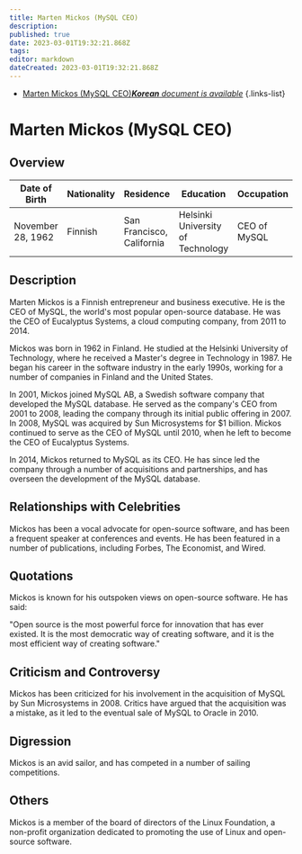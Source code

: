 ```yaml
---
title: Marten Mickos (MySQL CEO)
description: 
published: true
date: 2023-03-01T19:32:21.868Z
tags: 
editor: markdown
dateCreated: 2023-03-01T19:32:21.868Z
---
```


- [Marten Mickos (MySQL CEO)***Korean** document is available*](/ko/Knowledge-base/Dictionary/Person/marten-mickos-mysql-ceo)
{.links-list}


# Marten Mickos (MySQL CEO)

## Overview
| Date of Birth | Nationality | Residence | Education | Occupation |
| ------------- | ----------- | --------- | --------- | ---------- |
| November 28, 1962 | Finnish | San Francisco, California | Helsinki University of Technology | CEO of MySQL |

## Description
Marten Mickos is a Finnish entrepreneur and business executive. He is the CEO of MySQL, the world's most popular open-source database. He was the CEO of Eucalyptus Systems, a cloud computing company, from 2011 to 2014.

Mickos was born in 1962 in Finland. He studied at the Helsinki University of Technology, where he received a Master's degree in Technology in 1987. He began his career in the software industry in the early 1990s, working for a number of companies in Finland and the United States.

In 2001, Mickos joined MySQL AB, a Swedish software company that developed the MySQL database. He served as the company's CEO from 2001 to 2008, leading the company through its initial public offering in 2007. In 2008, MySQL was acquired by Sun Microsystems for $1 billion. Mickos continued to serve as the CEO of MySQL until 2010, when he left to become the CEO of Eucalyptus Systems.

In 2014, Mickos returned to MySQL as its CEO. He has since led the company through a number of acquisitions and partnerships, and has overseen the development of the MySQL database.

## Relationships with Celebrities
Mickos has been a vocal advocate for open-source software, and has been a frequent speaker at conferences and events. He has been featured in a number of publications, including Forbes, The Economist, and Wired.

## Quotations
Mickos is known for his outspoken views on open-source software. He has said:

"Open source is the most powerful force for innovation that has ever existed. It is the most democratic way of creating software, and it is the most efficient way of creating software."

## Criticism and Controversy
Mickos has been criticized for his involvement in the acquisition of MySQL by Sun Microsystems in 2008. Critics have argued that the acquisition was a mistake, as it led to the eventual sale of MySQL to Oracle in 2010.

## Digression
Mickos is an avid sailor, and has competed in a number of sailing competitions.

## Others
Mickos is a member of the board of directors of the Linux Foundation, a non-profit organization dedicated to promoting the use of Linux and open-source software.
